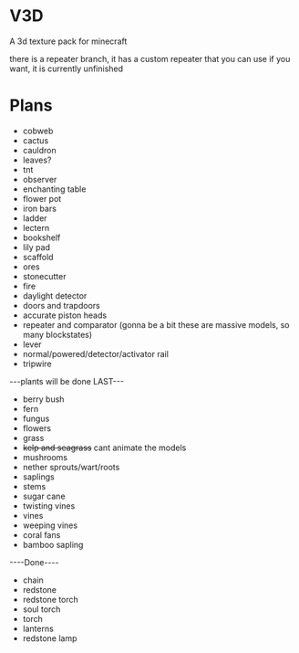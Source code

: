 # V3D
A 3d texture pack for minecraft

there is a repeater branch, it has a custom repeater that you can use if you want, it is currently unfinished

# Plans
- cobweb
- cactus
- cauldron
- leaves?
- tnt
- observer
- enchanting table
- flower pot
- iron bars
- ladder
- lectern
- bookshelf
- lily pad
- scaffold
- ores
- stonecutter
- fire
- daylight detector
- doors and trapdoors
- accurate piston heads
- repeater and comparator (gonna be a bit these are massive models, so many blockstates)
- lever
- normal/powered/detector/activator rail
- tripwire

---plants will be done LAST---
- berry bush
- fern
- fungus
- flowers
- grass
- ~~kelp and seagrass~~ cant animate the models
- mushrooms
- nether sprouts/wart/roots
- saplings
- stems
- sugar cane
- twisting vines
- vines
- weeping vines
- coral fans
- bamboo sapling


----Done----
- chain
- redstone
- redstone torch
- soul torch
- torch
- lanterns
- redstone lamp
